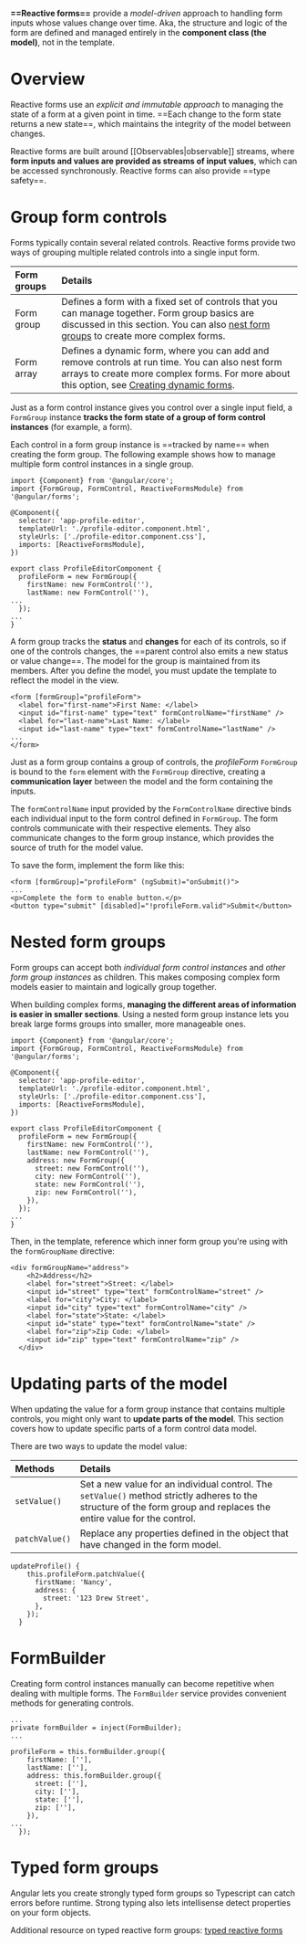 **==Reactive forms==** provide a _model-driven_ approach to handling form inputs whose values change over time. Aka, the structure and logic of the form are defined and managed entirely in the **component class (the model)**, not in the template.

# Overview

Reactive forms use an _explicit and immutable approach_ to managing the state of a form at a given point in time. ==Each change to the form state returns a new state==, which maintains the integrity of the model between changes. 

Reactive forms are built around [[Observables|observable]] streams, where **form inputs and values are provided as streams of input values**, which can be accessed synchronously. Reactive forms can also provide ==type safety==.


# Group form controls

Forms typically contain several related controls. Reactive forms provide two ways of grouping multiple related controls into a single input form.

| Form groups | Details                                                                                                                                                                                                                                                                    |
| :---------- | :------------------------------------------------------------------------------------------------------------------------------------------------------------------------------------------------------------------------------------------------------------------------- |
| Form group  | Defines a form with a fixed set of controls that you can manage together. Form group basics are discussed in this section. You can also [nest form groups](https://angular.dev/guide/forms/reactive-forms#creating-nested-form-groups "See") to create more complex forms. |
| Form array  | Defines a dynamic form, where you can add and remove controls at run time. You can also nest form arrays to create more complex forms. For more about this option, see [Creating dynamic forms](https://angular.dev/guide/forms/reactive-forms#creating-dynamic-forms).    |
Just as a form control instance gives you control over a single input field, a `FormGroup` instance **tracks the form state of a group of form control instances** (for example, a form).

Each control in a form group instance is ==tracked by name== when creating the form group. The following example shows how to manage multiple form control instances in a single group.

```angular-ts
import {Component} from '@angular/core';
import {FormGroup, FormControl, ReactiveFormsModule} from '@angular/forms';

@Component({
  selector: 'app-profile-editor',
  templateUrl: './profile-editor.component.html',
  styleUrls: ['./profile-editor.component.css'],
  imports: [ReactiveFormsModule],
})

export class ProfileEditorComponent {
  profileForm = new FormGroup({
    firstName: new FormControl(''),
    lastName: new FormControl(''),
...
  });
...
}
```

A form group tracks the **status** and **changes** for each of its controls, so if one of the controls changes, the ==parent control also emits a new status or value change==. The model for the group is maintained from its members. After you define the model, you must update the template to reflect the model in the view.

```angular-html
<form [formGroup]="profileForm">
  <label for="first-name">First Name: </label>
  <input id="first-name" type="text" formControlName="firstName" />
  <label for="last-name">Last Name: </label>
  <input id="last-name" type="text" formControlName="lastName" />
...
</form>
```

Just as a form group contains a group of controls, the _profileForm_ `FormGroup` is bound to the `form` element with the `FormGroup` directive, creating a **communication layer** between the model and the form containing the inputs. 

The `formControlName` input provided by the `FormControlName` directive binds each individual input to the form control defined in `FormGroup`. The form controls communicate with their respective elements. They also communicate changes to the form group instance, which provides the source of truth for the model value.

To save the form, implement the form like this:

```angular-html
<form [formGroup]="profileForm" (ngSubmit)="onSubmit()">
...
<p>Complete the form to enable button.</p>
<button type="submit" [disabled]="!profileForm.valid">Submit</button>
```


# Nested form groups

Form groups can accept both _individual form control instances_ and _other form group instances_ as children. This makes composing complex form models easier to maintain and logically group together.

When building complex forms, **managing the different areas of information is easier in smaller sections**. Using a nested form group instance lets you break large forms groups into smaller, more manageable ones.

```angular-ts
import {Component} from '@angular/core';
import {FormGroup, FormControl, ReactiveFormsModule} from '@angular/forms';

@Component({
  selector: 'app-profile-editor',
  templateUrl: './profile-editor.component.html',
  styleUrls: ['./profile-editor.component.css'],
  imports: [ReactiveFormsModule],
})

export class ProfileEditorComponent {
  profileForm = new FormGroup({
    firstName: new FormControl(''),
    lastName: new FormControl(''),
    address: new FormGroup({
      street: new FormControl(''),
      city: new FormControl(''),
      state: new FormControl(''),
      zip: new FormControl(''),
    }),
  });
...
}
```

Then, in the template, reference which inner form group you're using with the `formGroupName` directive:

```angular-html
<div formGroupName="address">
    <h2>Address</h2>
    <label for="street">Street: </label>
    <input id="street" type="text" formControlName="street" />
    <label for="city">City: </label>
    <input id="city" type="text" formControlName="city" />
    <label for="state">State: </label>
    <input id="state" type="text" formControlName="state" />
    <label for="zip">Zip Code: </label>
    <input id="zip" type="text" formControlName="zip" />
  </div>
```



# Updating parts of the model

When updating the value for a form group instance that contains multiple controls, you might only want to **update parts of the model**. This section covers how to update specific parts of a form control data model.

There are two ways to update the model value:

| Methods        | Details                                                                                                                                                               |
| :------------- | :-------------------------------------------------------------------------------------------------------------------------------------------------------------------- |
| `setValue()`   | Set a new value for an individual control. The `setValue()` method strictly adheres to the structure of the form group and replaces the entire value for the control. |
| `patchValue()` | Replace any properties defined in the object that have changed in the form model.                                                                                     |

```angular-ts
updateProfile() {
    this.profileForm.patchValue({
      firstName: 'Nancy',
      address: {
        street: '123 Drew Street',
      },
    });
  }
```

# FormBuilder

Creating form control instances manually can become repetitive when dealing with multiple forms. The `FormBuilder` service provides convenient methods for generating controls.

```angular-ts
...
private formBuilder = inject(FormBuilder);
...

profileForm = this.formBuilder.group({
    firstName: [''],
    lastName: [''],
    address: this.formBuilder.group({
      street: [''],
      city: [''],
      state: [''],
      zip: [''],
    }),
...
  });
```

# Typed form groups

Angular lets you create strongly typed form groups so Typescript can catch errors before runtime.  Strong typing also lets intellisense detect properties on your form objects. 

Additional resource on typed reactive form groups: [typed reactive forms](https://blog.angular-university.io/angular-typed-forms/)


